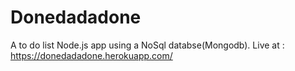 # Donedadadone
A to do list Node.js app using a NoSql databse(Mongodb).
Live at : https://donedadadone.herokuapp.com/
